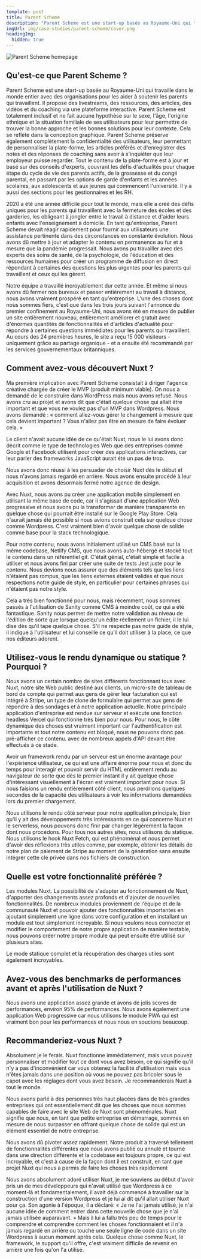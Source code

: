 ```yaml
---
template: post
title: Parent Scheme
description: "Parent Scheme est une start-up basée au Royaume-Uni qui travaille dans le monde entier avec des organisations pour les aider à soutenir les parents qui travaillent. Il propose des livestreams, des ressources, des articles, des vidéos et du coaching via une plateforme interactive."
imgUrl: img/case-studies/parent-scheme/cover.png
headingImg:
  hidden: true
---
```


![Parent Scheme homepage](img/case-studies/parent-scheme/main.png)

## Qu'est-ce que Parent Scheme ?

Parent Scheme est une start-up basée au Royaume-Uni qui travaille dans le monde entier avec des organisations pour les aider à soutenir les parents qui travaillent. Il propose des livestreams, des ressources, des articles, des vidéos et du coaching via une plateforme interactive. Parent Scheme est totalement inclusif et ne fait aucune hypothèse sur le sexe, l'âge, l'origine ethnique et la situation familiale de ses utilisateurs pour leur permettre de trouver la bonne approche et les bonnes solutions pour leur contexte. Cela se reflète dans la conception graphique. Parent Scheme préserve également complètement la confidentialité des utilisateurs, leur permettant de personnaliser la plate-forme, les articles préférés et d'enregistrer des notes et des réponses de coaching sans avoir à s'inquiéter que leur employeur puisse regarder. Tout le contenu de la plate-forme est à jour et basé sur des conseils d'experts, couvrant les défis d'actualités pour chaque étape du cycle de vie des parents actifs, de la grossesse et du congé parental, en passant par les options de garde d'enfants et les années scolaires, aux adolescents et aux jeunes qui commencent l'université. Il y a aussi des sections pour les gestionnaires et les RH.

2020 a été une année difficile pour tout le monde, mais elle a créé des défis uniques pour les parents qui travaillent avec la fermeture des écoles et des garderies, les obligeant à jongler entre le travail à distance et d'aider leurs enfants avec l'enseignement à domicile. En tant qu'entreprise, Parent Scheme devait réagir rapidement pour fournir aux utilisateurs une assistance pertinente dans des circonstances en constante évolution. Nous avons dû mettre à jour et adapter le contenu en permanence au fur et à mesure que la pandémie progressait. Nous avons pu travailler avec des experts des soins de santé, de la psychologie, de l'éducation et des ressources humaines pour créer un programme de diffusion en direct répondant à certaines des questions les plus urgentes pour les parents qui travaillent et ceux qui les gèrent.

Notre équipe a travaillé incroyablement dur cette année. Et même si nous avons dû fermer nos bureaux et passer entièrement au travail à distance, nous avons vraiment prospéré en tant qu'entreprise. L'une des choses dont nous sommes fiers, c'est que dans les trois jours suivant l'annonce du premier confinement au Royaume-Uni, nous avons été en mesure de publier un site entièrement nouveau, entièrement améliorer et gratuit avec d'énormes quantités de fonctionnalités et d'articles d'actualité pour répondre à certaines questions immédiates pour les parents qui travaillent. Au cours des 24 premières heures, le site a reçu 15 000 visiteurs - uniquement grâce au partage organique - et a ensuite été recommandé par les services gouvernementaux britanniques.

## Comment avez-vous découvert Nuxt ?

Ma première implication avec Parent Scheme consistait à diriger l'agence créative chargée de créer le MVP (produit minimum viable). On nous a demandé de le construire dans WordPress mais nous avons refusé. Nous avons cru au projet et avons dit que c'était quelque chose qui allait être important et que vous ne voulez pas d'un MVP dans Wordpress. Nous avons demandé : « comment allez-vous gérer le changement à mesure que cela devient important ? Vous n'allez pas être en mesure de faire évoluer cela. »

Le client n'avait aucune idée de ce qu'était Nuxt, nous le lui avons donc décrit comme le type de technologies Web que des entreprises comme Google et Facebook utilisent pour créer des applications interactives, car leur parler des frameworks JavaScript aurait été un pas de trop.

Nous avons donc réussi à les persuader de choisir Nuxt dès le début et nous n'avons jamais regardé en arrière. Nous avons ensuite procédé à leur acquisition et avons désormais fermé notre agence de design.

Avec Nuxt, nous avons pu créer une application mobile simplement en utilisant la même base de code, car il s'agissait d'une application Web progressive et nous avons pu la transformer de manière transparente en quelque chose qui pourrait être installé sur le Google Play Store. Cela n'aurait jamais été possible si nous avions construit cela sur quelque chose comme Wordpress. C'est vraiment bien d'avoir quelque chose de solide comme base pour la stack technologique.

Pour notre contenu, nous avons initialement utilisé un CMS basé sur la même codebase, Netlify CMS, que nous avons auto-hébergé et stocké tout le contenu dans un référentiel git. C'était génial, c'était simple et facile à utiliser et nous avons fini par créer une suite de tests Jest juste pour le contenu. Nous devions nous assurer que des éléments tels que les liens n'étaient pas rompus, que les liens externes étaient valides et que nous respections notre guide de style, en particulier pour certaines phrases qui n'étaient pas notre style.

Cela a très bien fonctionné pour nous, mais récemment, nous sommes passés à l'utilisation de Sanity comme CMS à moindre coût, ce qui a été fantastique. Sanity nous permet de mettre notre validation au niveau de l'édition de sorte que lorsque quelqu'un édite réellement un fichier, il le lui dise dès qu'il tape quelque chose. S'il ne respecte pas notre guide de style, il indique à l'utilisateur et lui conseille ce qu'il doit utiliser à la place, ce que nos éditeurs adorent.

## Utilisez-vous le rendu dynamique ou statique ? Pourquoi ?

Nous avons un certain nombre de sites différents fonctionnant tous avec Nuxt, notre site Web public destiné aux clients, un micro-site de tableau de bord de compte qui permet aux gens de gérer leur facturation qui est intégré à Stripe, un type de clone de formulaire qui permet aux gens de répondre à des sondages et à notre application actuelle. Notre principale application d'entreprise est rendue sur serveur et exécute une fonction headless Vercel qui fonctionne très bien pour nous. Pour nous, le côté dynamique des choses est vraiment important car l'authentification est importante et tout notre contenu est bloqué, nous ne pouvons donc pas pré-afficher ce contenu. avec de nombreux appels d'API devant être effectués à ce stade.

Avoir un framework rendu par un serveur est un énorme avantage pour l'expérience utilisateur, ce qui est une affaire énorme pour nous et donc du temps pour interagir et pouvoir servir du HTML entièrement rendu au navigateur de sorte que dès le premier instant il y ait quelque chose d'intéressant visuellement à l'écran est vraiment important pour nous. Si nous faisions un rendu entièrement côté client, nous perdrions quelques secondes de la capacité des utilisateurs à voir les informations demandées lors du premier chargement.

Nous utilisons le rendu côté serveur pour notre application principale, bien qu'il y ait des développements très intéressants en ce qui concerne Nuxt et le serverless, nous pouvons donc finir par changer légèrement la façon dont nous procédons. Pour tous nos autres sites, nous utilisons du statique. Nous utilisons le hook Nuxt Fetch, qui est phénoménal et nous permet d'avoir des réflexions très utiles comme, par exemple, obtenir les détails de notre plan de paiement de Stripe au moment de la génération sans ensuite intégrer cette clé privée dans nos fichiers de construction.

## Quelle est votre fonctionnalité préférée ?

Les modules Nuxt. La possibilité de s'adapter au fonctionnement de Nuxt, d'apporter des changements assez profonds et d'ajouter de nouvelles fonctionnalités. De nombreux modules proviennent de l'équipe et de la communauté Nuxt et pouvoir ajouter des fonctionnalités importantes en ajoutant simplement une ligne dans votre configuration et en installant un module est tout simplement incroyable. Si nous voulons nous connecter et modifier le comportement de notre propre application de manière testable, nous pouvons créer notre propre module qui peut ensuite être utilisé sur plusieurs sites.

Le mode statique complet et la récupération des charges utiles sont également incroyables.

## Avez-vous des benchmarks de performances avant et après l'utilisation de Nuxt ?

Nous avons une application assez grande et avons de jolis scores de performances, environ 95% de performances. Nous avons également une application Web progressive car nous utilisons le module PWA qui est vraiment bon pour les performances et nous nous en soucions beaucoup.

## Recommanderiez-vous Nuxt ?

Absolument je le ferais. Nuxt fonctionne immédiatement, mais vous pouvez personnaliser et modifier tout ce dont vous avez besoin, ce qui signifie qu'il n'y a pas d'inconvénient car vous obtenez la facilité d'utilisation mais vous n'êtes jamais dans une position où vous ne pouvez pas bricoler sous le capot avec les réglages dont vous avez besoin. Je recommanderais Nuxt à tout le monde.

Nous avons parlé à des personnes très haut placées dans de très grandes entreprises qui ont essentiellement dit que les choses que nous sommes capables de faire avec le site Web de Nuxt sont phénoménales. Nuxt signifie que nous, en tant que petite entreprise en démarrage, sommes en mesure de nous surpasser en offrant quelque chose de solide qui est un élément essentiel de notre entreprise.

Nous avons dû pivoter assez rapidement. Notre produit a traversé tellement de fonctionnalités différentes que nous avons publié ou annulé et tourné dans une direction différente et la codebase est toujours propre, ce qui est incroyable, et c'est à cause de la façon dont il est construit, en tant que projet Nuxt qui nous a permis de faire les choses très rapidement

Nous avons absolument adoré utiliser Nuxt, je me souviens au début d'avoir pris un de mes développeurs qui n'avait utilisé que Wordpress à ce moment-là et fondamentalement, il avait déjà commencé à travailler sur la construction d'une version Wordpress et je lui ai dit qu'il allait utiliser Nuxt pour ça. Son agonie à l'époque, il a déclaré: « Je ne l'ai jamais utilisé, je n'ai aucune idée de comment entrer dans cette nouvelle chose que je n'ai jamais utilisée auparavant. » Mais il lui a fallu très peu de temps pour le comprendre et comprendre comment les choses fonctionnaient et il n'a jamais regardé en arrière ou touché une seule ligne de code dans un site Wordpress à aucun moment après cela. Quelque chose comme Nuxt, le framework, le support qu'il offre, c'est vraiment difficile de revenir en arrière une fois qu'on l'a utilisé.
